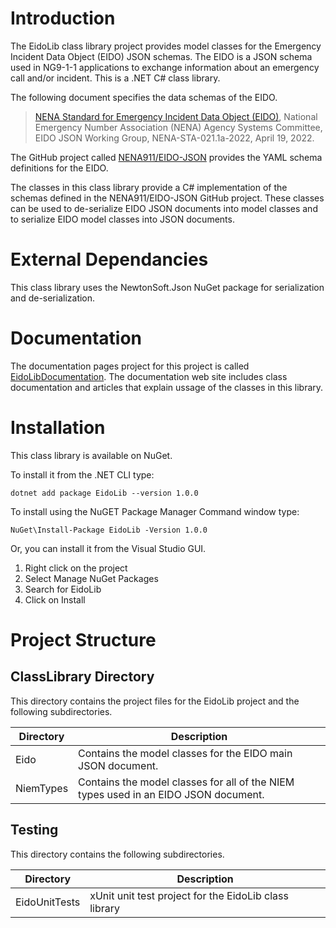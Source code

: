 # Introduction
The EidoLib class library project provides model classes for the Emergency Incident Data Object (EIDO) JSON schemas. The EIDO is a JSON schema used in NG9-1-1 applications to exchange information about an emergency call and/or incident. This is a .NET C# class library.

The following document specifies the data schemas of the EIDO.

> [NENA Standard for Emergency Incident Data Object (EIDO)](https://cdn.ymaws.com/www.nena.org/resource/resmgr/standards/nena-sta-021.1a_eido_json_20.pdf), National Emergency Number Association (NENA) Agency Systems Committee, EIDO JSON Working Group, NENA-STA-021.1a-2022, April 19, 2022.

The GitHub project called [NENA911/EIDO-JSON](https://github.com/NENA911/EIDO-JSON) provides the YAML schema definitions for the EIDO.

The classes in this class library provide a C# implementation of the schemas defined in the NENA911/EIDO-JSON GitHub project. These classes can be used to de-serialize EIDO JSON documents into model classes and to serialize EIDO model classes into JSON documents.

# External Dependancies
This class library uses the NewtonSoft.Json NuGet package for serialization and de-serialization.

# Documentation
The documentation pages project for this project is called [EidoLibDocumentation](https://phrsite.github.io/EidoLibDocumentation/). The documentation web site includes class documentation and articles that explain ussage of the classes in this library.

# Installation
This class library is available on NuGet.

To install it from the .NET CLI type:

```
dotnet add package EidoLib --version 1.0.0
```

To install using the NuGET Package Manager Command window type:

```
NuGet\Install-Package EidoLib -Version 1.0.0
```

Or, you can install it from the Visual Studio GUI.

1. Right click on the project
2. Select Manage NuGet Packages
3. Search for EidoLib
4. Click on Install

# Project Structure

## ClassLibrary Directory
This directory contains the project files for the EidoLib project and the following subdirectories.

| Directory | Description |
|--------|--------|
| Eido | Contains the model classes for the EIDO main JSON document. |
| NiemTypes | Contains the model classes for all of the NIEM types used in an EIDO JSON document.  |

## Testing
This directory contains the following subdirectories.

| Directory | Description |
|--------|--------|
| EidoUnitTests | xUnit unit test project for the EidoLib class library  |

